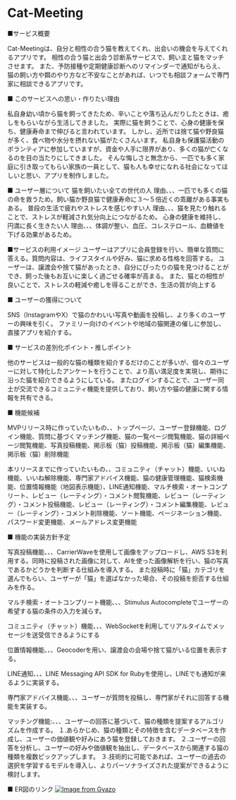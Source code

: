 # Cat-Meeting
■サービス概要

Cat-Meetingは、自分と相性の合う猫を教えてくれ、出会いの機会を与えてくれるアプリです。
相性の合う猫と出会う診断系サービスで、飼い主と猫をマッチさせます。
また、予防接種や定期健康診断へのリマインダーで通知がもらえ、猫の飼い方や餌のやり方など不安なことがあれば、いつでも相談フォームで専門家に相談できるアプリです。

■ このサービスへの思い・作りたい理由

私自身幼い頃から猫を飼ってきたため、辛いことや落ち込んだりしたときは、癒しをもらいながら生活してきました。
実際に猫を飼うことで、心身の健康を保ち、健康寿命まで伸びると言われています。
しかし、近所では捨て猫や野良猫が多く、食べ物や水分を摂れない猫がたくさんいます。
私自身も保護猫活動のボランティアに参加していますが、資金や人手に限界があり、多くの猫が亡くなるのを目の当たりにしてきました。
そんな悔しさと無念から、一匹でも多く家庭に引き取ってもらい家族の一員として、猫も人も幸せになれる社会になってほしいと思い、アプリを制作しました。

■ ユーザー層について
猫を飼いたい全ての世代の人
理由、、、一匹でも多くの猫の命を救うため。飼い猫か野良猫で健康寿命に３〜５倍近くの乖離がある事実もある。
普段の生活で疲れやストレスを感じやすい人
理由、、、猫を見たり触れることで、ストレスが軽減され気分向上につながるため。
心身の健康を維持し、円満に長く生きたい人
理由、、、体調が整い、血圧、コレステロール、血糖値を下げる効果があるため。


■サービスの利用イメージ
ユーザーはアプリに会員登録を行い、簡単な質問に答える。質問内容は、ライフスタイルや好み、猫に求める性格を回答する。
ユーザーは、譲渡会や捨て猫があったとき、自分にぴったりの猫を見つけることができ、飼った後もお互いに楽しく過ごせる確率が高まる。
また、猫との相性が良いことで、ストレスの軽減や癒しを得ることができ、生活の質が向上する

■ ユーザーの獲得について

SNS（InstagramやX）で猫のかわいい写真や動画を投稿し、より多くのユーザーの興味を引く。
ファミリー向けのイベントや地域の猫関連の催しに参加し、直接アプリを紹介する。

■ サービスの差別化ポイント・推しポイント

他のサービスは一般的な猫の種類を紹介するだけのことが多いが、個々のユーザーに対して特化したアンケートを行うことで、より高い満足度を実現し、期待に沿った猫を紹介できるようにしている。
またログインすることで、ユーザー同士が交流できるコミュニティ機能を提供しており、飼い方や猫の健康に関する情報を共有できる。

■ 機能候補

MVPリリース時に作っていたいもの、、トップページ、ユーザー登録機能、ログイン機能、質問に基づくマッチング機能、猫の一覧ページ閲覧機能、猫の詳細ページ閲覧機能、写真投稿機能、掲示板（猫）投稿機能、掲示板（猫）編集機能、掲示板（猫）削除機能


本リリースまでに作っていたいもの、、コミュニティ（チャット）機能、いいね機能、いいね解除機能、専門家アドバイス機能、猫の健康管理機能、猫検索機能、位置情報機能（地図表示機能）、LINE通知機能、マルチ検索・オートコンプリート、レビュー（レーティング）・コメント閲覧機能、レビュー（レーティング）・コメント投稿機能、レビュー（レーティング）・コメント編集機能、レビュー（レーティング）・コメント削除機能、ソート機能、ページネーション機能、パスワード変更機能、メールアドレス変更機能


■ 機能の実装方針予定

写真投稿機能、、、CarrierWaveを使用して画像をアップロードし、AWS S3を利用する。同時に投稿された画像に対して、AIを使った画像解析を行い、猫の写真であるかどうかを判断する仕組みを導入する。
また投稿時に「猫」カテゴリを選んでもらい、ユーザーが「猫」を選ばなかった場合、その投稿を拒否する仕組みを作る。

マルチ検索・オートコンプリート機能、、、Stimulus Autocompleteでユーザーの希望する猫の条件の入力を減らす。

コミュニティ（チャット）機能、、、WebSocketを利用してリアルタイムでメッセージを送受信できるようにする

位置情報機能、、、Geocoderを用い、譲渡会の会場や捨て猫がいる位置を表示する。

LINE通知、、、LINE Messaging API SDK for Rubyを使用し、LINEでも通知が来るように実装する。

専門家アドバイス機能、、、ユーザーが質問を投稿し、専門家がそれに回答する機能を実装する。

マッチング機能:、、、ユーザーの回答に基づいて、猫の種類を提案するアルゴリズムを作成する。
１.あらかじめ、猫の種類とその特徴を含むデータベースを作成し、ユーザーの価値観や好みにあう猫を登録しておきます。
２.ユーザーの回答を分析し、ユーザーの好みや価値観を抽出し、データベースから関連する猫の種類を複数ピックアップします。
３.技術的に可能であれば、ユーザーの過去の選択を学習するモデルを導入し、よりパーソナライズされた提案ができるように検討します。

■ ER図のリンク
[![Image from Gyazo](https://i.gyazo.com/66d76190d3eadf027f5a1985174b1273.png)](https://gyazo.com/66d76190d3eadf027f5a1985174b1273)